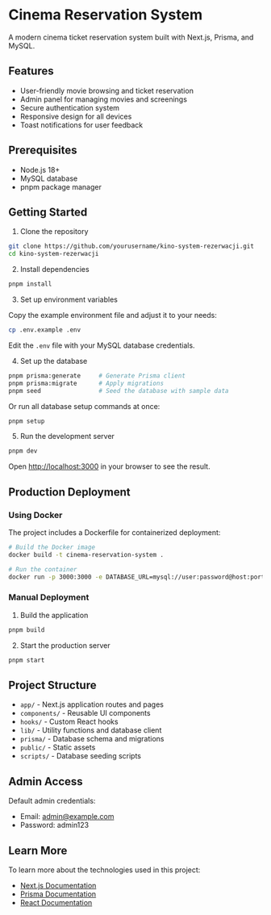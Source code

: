 # Cinema Reservation System

A modern cinema ticket reservation system built with Next.js, Prisma, and MySQL.

## Features

- User-friendly movie browsing and ticket reservation
- Admin panel for managing movies and screenings
- Secure authentication system
- Responsive design for all devices
- Toast notifications for user feedback

## Prerequisites

- Node.js 18+ 
- MySQL database
- pnpm package manager

## Getting Started

1. Clone the repository

```bash
git clone https://github.com/yourusername/kino-system-rezerwacji.git
cd kino-system-rezerwacji
```

2. Install dependencies

```bash
pnpm install
```

3. Set up environment variables

Copy the example environment file and adjust it to your needs:

```bash
cp .env.example .env
```

Edit the `.env` file with your MySQL database credentials.

4. Set up the database

```bash
pnpm prisma:generate     # Generate Prisma client
pnpm prisma:migrate      # Apply migrations
pnpm seed                # Seed the database with sample data
```

Or run all database setup commands at once:

```bash
pnpm setup
```

5. Run the development server

```bash
pnpm dev
```

Open [http://localhost:3000](http://localhost:3000) in your browser to see the result.

## Production Deployment

### Using Docker

The project includes a Dockerfile for containerized deployment:

```bash
# Build the Docker image
docker build -t cinema-reservation-system .

# Run the container
docker run -p 3000:3000 -e DATABASE_URL=mysql://user:password@host:port/database cinema-reservation-system
```

### Manual Deployment

1. Build the application

```bash
pnpm build
```

2. Start the production server

```bash
pnpm start
```

## Project Structure

- `app/` - Next.js application routes and pages
- `components/` - Reusable UI components
- `hooks/` - Custom React hooks
- `lib/` - Utility functions and database client
- `prisma/` - Database schema and migrations
- `public/` - Static assets
- `scripts/` - Database seeding scripts

## Admin Access

Default admin credentials:
- Email: admin@example.com
- Password: admin123

## Learn More

To learn more about the technologies used in this project:

- [Next.js Documentation](https://nextjs.org/docs)
- [Prisma Documentation](https://www.prisma.io/docs)
- [React Documentation](https://react.dev)
